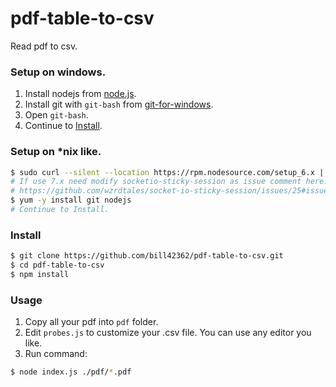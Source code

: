 # pdf-table-to-csv
Read pdf to csv.

### Setup on windows. ###
1. Install nodejs from [node.js](https://nodejs.org/en/download/).
2. Install git with `git-bash` from [git-for-windows](https://git-for-windows.github.io/).
3. Open `git-bash`.
4. Continue to [Install](#Install).

### Setup on *nix like. ###
```sh
$ sudo curl --silent --location https://rpm.nodesource.com/setup_6.x | sudo bash -
# If use 7.x need modify socketio-sticky-session as issue comment here:
# https://github.com/wzrdtales/socket-io-sticky-session/issues/25#issuecomment-294213294
$ yum -y install git nodejs
# Continue to Install.
```

### Install ###
```bash
$ git clone https://github.com/bill42362/pdf-table-to-csv.git
$ cd pdf-table-to-csv
$ npm install
```

### Usage ###
1. Copy all your pdf into `pdf` folder.
2. Edit `probes.js` to customize your .csv file.  You can use any editor you like.
3. Run command:
```bash
$ node index.js ./pdf/*.pdf
```

